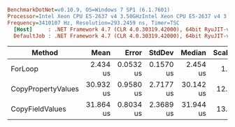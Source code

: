 ``` ini

BenchmarkDotNet=v0.10.9, OS=Windows 7 SP1 (6.1.7601)
Processor=Intel Xeon CPU E5-2637 v4 3.50GHzIntel Xeon CPU E5-2637 v4 3.50GHz, ProcessorCount=16
Frequency=3410107 Hz, Resolution=293.2459 ns, Timer=TSC
  [Host]     : .NET Framework 4.7 (CLR 4.0.30319.42000), 64bit RyuJIT-v4.7.2114.0
  DefaultJob : .NET Framework 4.7 (CLR 4.0.30319.42000), 64bit RyuJIT-v4.7.2114.0


```
 |             Method |      Mean |     Error |    StdDev |    Median | Scaled | ScaledSD |  Gen 0 |  Gen 1 | Allocated |
 |------------------- |----------:|----------:|----------:|----------:|-------:|---------:|-------:|-------:|----------:|
 |            ForLoop |  2.434 us | 0.0532 us | 0.1570 us |  2.454 us |   1.00 |     0.00 |      - |      - |       0 B |
 | CopyPropertyValues | 30.932 us | 0.9580 us | 2.7177 us | 30.142 us |  12.76 |     1.40 | 0.4883 | 0.0610 |    3291 B |
 |    CopyFieldValues | 31.864 us | 0.8034 us | 2.3689 us | 31.944 us |  13.15 |     1.30 | 0.4883 | 0.0610 |    3275 B |
